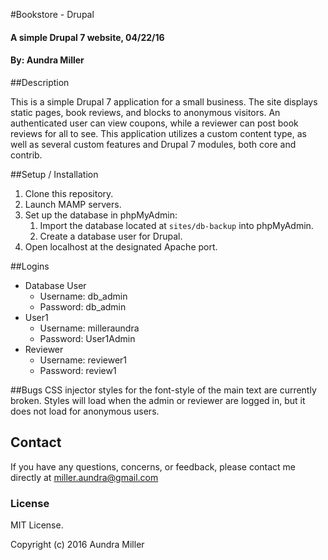 #Bookstore - Drupal

#### A simple Drupal 7 website, 04/22/16
#### By: Aundra Miller

##Description

This is a simple Drupal 7 application for a small business. The site displays static pages, book reviews, and blocks to anonymous visitors. An authenticated user can view coupons, while a reviewer can post book reviews for all to see. This application utilizes a custom content type, as well as several custom features and Drupal 7 modules, both core and contrib. 

##Setup / Installation
1.  Clone this repository.
2.  Launch MAMP servers.
3.  Set up the database in phpMyAdmin:
    1. Import the database located at `sites/db-backup` into phpMyAdmin.
    2. Create a database user for Drupal. 
4. Open localhost at the designated Apache port.

##Logins
* Database User
  * Username: db_admin
  * Password: db_admin
* User1
  * Username: milleraundra
  * Password: User1Admin
* Reviewer
  * Username: reviewer1
  * Password: review1

##Bugs
CSS injector styles for the font-style of the main text are currently broken. Styles will load when the admin or reviewer are logged in, but it does not load for anonymous users.

## Contact

If you have any questions, concerns, or feedback, please contact me directly at miller.aundra@gmail.com

### License

MIT License.

Copyright (c) 2016 Aundra Miller
